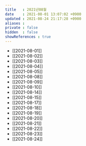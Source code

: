 ```yaml
---
title   : 2021년08월
date    : 2021-08-01 13:07:02 +0900
updated : 2021-08-24 21:17:28 +0900
aliases : 
private : false
hidden  : false
showReferences : true
---
```

- [[2021-08-01]]
- [[2021-08-02]]
- [[2021-08-03]]
- [[2021-08-04]]
- [[2021-08-05]]
- [[2021-08-08]]
- [[2021-08-09]]
- [[2021-08-10]]
- [[2021-08-14]]
- [[2021-08-15]]
- [[2021-08-17]]
- [[2021-08-18]]
- [[2021-08-19]]
- [[2021-08-20]]
- [[2021-08-21]]
- [[2021-08-22]]
- [[2021-08-23]]
- [[2021-08-24]]
